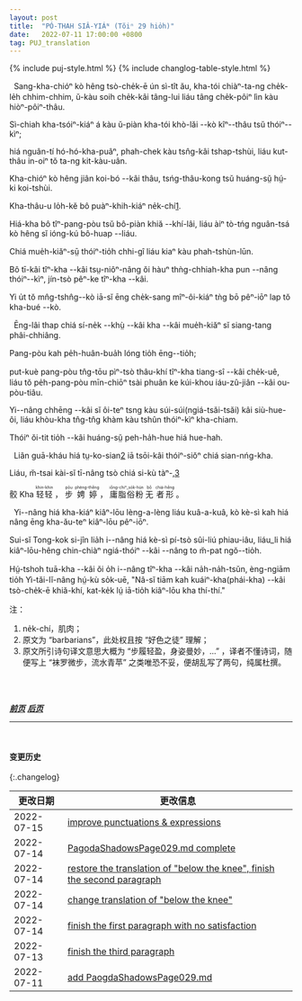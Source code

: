 ```yaml
---
layout: post
title:  "PÓ-THAH SIÂ-YIÁᴺ (Tŏiⁿ 29 hio̍h)"
date:   2022-07-11 17:00:00 +0800
tag: PUJ_translation
---
```


{% include puj-style.html %}
{% include changlog-table-style.html %}

<!-- When the feet are completely remodelled, there is a notch in the middle of the sole deep enough to conceal a pennypiece put in edge-wise across the foot. -->
&nbsp;&nbsp;Sang-kha-chióⁿ kò hêng tsò-che̍k-ē ún sì-tît ău, kha-tói chiàⁿ-ta-ng che̍k-le̍h chhim-chhim, ŭ-kàu soih che̍k-kâi tâng-lui liáu tâng che̍k-pôiⁿ lìn kàu hiòⁿ-pôiⁿ-thâu. 
<!-- The four small toes are so twisted that their ends may be seen on the inside of the foot; -->
Sì-chiah kha-tsóiⁿ-kiáⁿ á kàu ŭ-piàn kha-tói khò-lăi &#x002D;&#x002D;kò kîⁿ&#x002D;&#x002D;thâu tsŭ thóiⁿ&#x002D;&#x002D;kìⁿ;
<!-- and the broken and distorted bones of the middle of the foot are pressed into a mass where the instep should be. -->
hiá nguân-tí hó-hó-kha-puâⁿ, phah-chek kàu tsn̂g-kâi tshap-tshùi, liáu kut-thâu in-oiⁿ tŏ ta-ng kit-kàu-uân. 
<!-- The shape is like a hen's head, the big toe representing the bill. -->
Kha-chióⁿ kò hêng jiân koi-bó &#x002D;&#x002D;kâi thâu, tsńg-thâu-kong tsŭ huáng-sṳ̆ hṳ́-ki koi-tshùi.
<!-- There is little beside skin and bone below the knee. -->
Kha-thâu-u lo̍h-kĕ bô puàⁿ-khih-kiáⁿ ne̍k-chí<a href="#note_1" class="note">1</a>. 
<!-- The foot cannot be stood on without its bandages, and can never be restored to its natural shape. -->
Hiá-kha bô tîⁿ-pang-pòu tsŭ bô-piàn khiă &#x002D;&#x002D;khí-lâi, liáu àiⁿ tò-tńg nguân-tsá kò hêng sĭ ióng-kú bô-huap &#x002D;&#x002D;liáu.
<!-- It is a frightful and fetid thing. -->
Chiá mue̍h-kiăⁿ-sṳ̄ thóiⁿ-tio̍h chhi-gî liáu kiaⁿ kàu phah-tshùn-lūn.
<!-- No bound-footed woman ever willingly lets her bare feet be seen, even by those who are maimed like herself. -->
Bô tī-kâi tîⁿ-kha &#x002D;&#x002D;kâi tsṳ-niôⁿ-nâng ŏi hàuⁿ thǹg-chhiah-kha pun &#x002D;&#x002D;nâng thóiⁿ&#x002D;&#x002D;kìⁿ, jín-tsò pêⁿ-ke tîⁿ-kha &#x002D;&#x002D;kâi.
<!-- She wears little cotton shoes when in bed, putting as it were her night-cap on her feet. -->
Yi u̍t tŏ mn̂g-tshn̂g&#x002D;&#x002D;kò iā-sĭ ēng che̍k-sang mîⁿ-ôi-kiáⁿ tǹg bō pêⁿ-iōⁿ lap tŏ kha-bué &#x002D;&#x002D;kò.

<!-- The sepulchre for these mummied feet is very gorgeous. -->
&nbsp;&nbsp;Ēng-lâi thap chiá sí-ne̍k &#x002D;&#x002D;khṳ̀ &#x002D;&#x002D;kâi kha &#x002D;&#x002D;kâi mue̍h-kiăⁿ sĭ siang-tang phâi-chhiâng.
<!-- The bandages and alum-powder are always worn; -->
Pang-pòu kah pe̍h-huân-bua̍h lóng tio̍h ēng&#x002D;&#x002D;tio̍h;
<!-- but the bandages are shortened one-half their length, and fine black ones are often put on over the white ones. -->
put-kuè pang-pòu tn̂g-tōu pìⁿ-tsò thâu-khí tîⁿ-kha tiang-sî &#x002D;&#x002D;kâi che̍k-uê, liáu tŏ pe̍h-pang-pòu mīn-chiōⁿ tsài phuân ke kúi-khou iáu-zû-jiân &#x002D;&#x002D;kâi ou-pòu-tiâu.
<!-- Embroidered satin shoes, with brightly painted heels, are worn, and a neat pantalet covers all but the toe. -->
Yi&#x002D;&#x002D;nâng chhēng &#x002D;&#x002D;kâi sĭ ôi-teⁿ tsng kàu súi-súi(ngiá-tsăi-tsăi) kâi siù-hue-ôi, liáu khòu-kha tn̂g-tn̂g khàm kàu tshûn thóiⁿ-kìⁿ kha-chiam.
<!-- What is visible appears to be the petal of a field-lily. -->
Thóiⁿ ŏi-tit tio̍h &#x002D;&#x002D;kâi huáng-sṳ̆ peh-ha̍h-hue hiá hue-hah.

<!-- Even outside barbarians often admire this fairy foot. -->
&nbsp;&nbsp;Liân guā-kháu hiá tṳ-ko-sian<a href="#note_2" class="note">2</a> iā tsōi-kâi thóiⁿ-siŏⁿ chiá sian-nńg-kha.
<!-- Yet the poet cannot say of the owner, -->
Liáu, m̆-tsai kài-sĭ tī-nâng tsò chiá si-kù tàⁿ-,<a href="#note_3" class="note">3</a>
<!-- "Her foot so light, her step so true, Scarce from the harebell brushed the dew." -->
> <ruby style="ruby-position:over">
<rb class="markup_main">骹</rb>
<rp>(</rp><rt class="markup_over">Kha</rt><rp>)</rp>
</ruby>
<ruby style="ruby-position:over">
<rb class="markup_main">轻轻</rb>
<rp>(</rp><rt class="markup_over">khin-khin</rt><rp>)</rp>
</ruby>，
<ruby style="ruby-position:over">
<rb class="markup_main">步</rb>
<rp>(</rp><rt class="markup_over">pōu</rt><rp>)</rp>
</ruby>
<ruby style="ruby-position:over">
<rb class="markup_main">娉婷</rb>
<rp>(</rp><rt class="markup_over">phèng-thêng</rt><rp>)</rp>
</ruby>，
<ruby style="ruby-position:over">
<rb class="markup_main">庸脂俗粉</rb>
<rp>(</rp><rt class="markup_over">iông-chiⁿ_so̍k-hún</rt><rp>)</rp>
</ruby>
<ruby style="ruby-position:over">
<rb class="markup_main">无</rb>
<rp>(</rp><rt class="markup_over">bô</rt><rp>)</rp>
</ruby>
<ruby style="ruby-position:over">
<rb class="markup_main">者形</rb>
<rp>(</rp><rt class="markup_over">chiá-hêng</rt><rp>)</rp>
</ruby>。
<!-- 注：上句中 “诗句” 纯属杜撰，既然采用口语，“轻” 直接使用白读音而不管是否押韵了，遗憾是 “娉婷” 想不到能押韵的口语说法。 -->

<!-- Her dainty feet toddle and clump, and her gait is exactly that of one walking on the points of the the heels. -->
&nbsp;&nbsp;Yi&#x002D;&#x002D;nâng hiá kha-kiáⁿ kiâⁿ-lōu lèng-a-lèng liáu kuâ-a-kuâ, kò kè-sì kah hiá nâng ēng kha-ău-teⁿ kiâⁿ-lōu pêⁿ-iōⁿ.
<!-- Though the Chinese poet compares her motion to that of the swaying willow, one never sees among Chinese women one who walks gracefully. -->
Sui-sĭ Tong-kok si-jîn lia̍h i&#x002D;&#x002D;nâng hiá kè-sì pí-tsò sûi-liú phiau-iâu, liáu_li hiá kiâⁿ-lōu-hêng chin-chiàⁿ ngiá-thóiⁿ &#x002D;&#x002D;kâi &#x002D;&#x002D;nâng to m̆-pat ngŏ&#x002D;&#x002D;tio̍h.
<!-- Those who have natural feet imitate the vacillating hobble of the bound-footed, verifying the Italian proverb, "If you always live with those who are lame, you will yourself learn to limp." -->
Hṳ́-tshoh tuā-kha &#x002D;&#x002D;kâi ŏi o̍h i&#x002D;&#x002D;nâng tîⁿ-kha &#x002D;&#x002D;kâi na̍h-na̍h-tsŭn, èng-ngiām tio̍h Yì-tăi-lĭ-nâng hṳ́-kù so̍k-uē, "Nâ-sĭ tiām kah kuáiⁿ-kha(phái-kha) &#x002D;&#x002D;kâi tsò-che̍k-ē khiă-khí, kat-ke̍k lṳ́ iā-tio̍h kiâⁿ-lōu kha thí-thí."
<br>

注：
<!-- 文中写膝盖以下皮包骨头，与译者所见有所不同，一度改为脚踝以下，但也许是译者所见为已放脚多年老人的形态，所以再度照原文翻译。 -->
1. <span id="note_1">ne̍k-chí，肌肉；<span>
2. <span id="note_2">原文为 “barbarians”，此处权且按 “好色之徒” 理解；<span>
3. <span id="note_3">原文所引诗句译文意思大概为 “步履轻盈，身姿曼妙，...” ，译者不懂诗词，随便写上 “袜罗微步，流水青苹” 之类唯恐不妥，便胡乱写了两句，纯属杜撰。<span>
<br>

<br>

***[前页](PagodaShadowsPage028.html)***
***[后页](PagodaShadowsPage030.html)***

---
<br>

#### 变更历史

{:.changelog}

| 更改日期 | 更改信息 |
| --- | --- |
| 2022-07-15 | <a href="https://github.com/DonAnthonyLee/DonAnthonyLee.github.io/commit/94d5851f348665358b3d08af757bfca703b22041" target="_blank">improve punctuations & expressions</a> |
| 2022-07-14 | <a href="https://github.com/DonAnthonyLee/DonAnthonyLee.github.io/commit/7e01af23ae40104235da790deddd1e6bcfdfaa96" target="_blank">PagodaShadowsPage029.md complete</a> |
| 2022-07-14 | <a href="https://github.com/DonAnthonyLee/DonAnthonyLee.github.io/commit/4aa10df51f8dc0cbadc15db077b4e1209e59f50a" target="_blank">restore the translation of "below the knee", finish the second paragraph</a> |
| 2022-07-14 | <a href="https://github.com/DonAnthonyLee/DonAnthonyLee.github.io/commit/99b07fe1c9227542f8dc09269f77705d43189d11" target="_blank">change translation of "below the knee"</a> |
| 2022-07-14 | <a href="https://github.com/DonAnthonyLee/DonAnthonyLee.github.io/commit/5470be4982a99a7f1b587d4e5bb36bf8fee13b15" target="_blank">finish the first paragraph with no satisfaction</a> |
| 2022-07-13 | <a href="https://github.com/DonAnthonyLee/DonAnthonyLee.github.io/commit/414ca9ad4dbe6cf7768f73233c2a2c0daf2f9d99" target="_blank">finish the third paragraph</a> |
| 2022-07-11 | <a href="https://github.com/DonAnthonyLee/DonAnthonyLee.github.io/commit/476d0de1787c76416496c7722a2167dfaaefa90d" target="_blank">add PaogdaShadowsPage029.md</a> |
